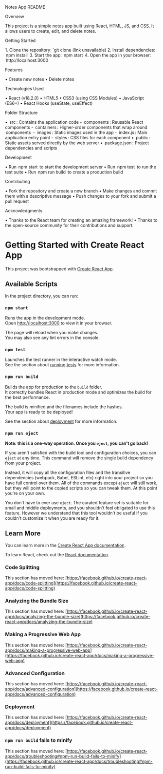 Notes App README

Overview

This project is a simple notes app built using React, HTML, JS, and CSS. It allows users to create, edit, and delete notes.

Getting Started

1.⁠ ⁠Clone the repository: `git clone (link unavailable)
2.⁠ ⁠Install dependencies: ⁠ npm install ⁠
3.⁠ ⁠Start the app: ⁠ npm start ⁠
4.⁠ ⁠Open the app in your browser: ⁠ http://localhost:3000 ⁠

Features

•⁠  ⁠Create new notes
•⁠  ⁠Delete notes


Technologies Used

•⁠  ⁠React (v18.2.0)
•⁠  ⁠HTML5
•⁠  ⁠CSS3 (using CSS Modules)
•⁠  ⁠JavaScript (ES6+)
•⁠  ⁠React Hooks (useState, useEffect)

Folder Structure

•⁠  ⁠⁠ src ⁠: Contains the application code
    - ⁠ components ⁠: Reusable React components
    - ⁠ containers ⁠: Higher-order components that wrap around ⁠ components ⁠
    - ⁠ images ⁠: Static images used in the app
    - ⁠ index.js ⁠: Main application entry point
    - ⁠ styles ⁠: CSS files for each component
•⁠  ⁠⁠ public ⁠: Static assets served directly by the web server
•⁠  ⁠⁠ package.json ⁠: Project dependencies and scripts

Development

•⁠  ⁠Run ⁠ npm start ⁠ to start the development server
•⁠  ⁠Run ⁠ npm test ⁠ to run the test suite
•⁠  ⁠Run ⁠ npm run build ⁠ to create a production build

Contributing

•⁠  ⁠Fork the repository and create a new branch
•⁠  ⁠Make changes and commit them with a descriptive message
•⁠  ⁠Push changes to your fork and submit a pull request


Acknowledgments

•⁠  ⁠Thanks to the React team for creating an amazing framework!
•⁠  ⁠Thanks to the open-source community for their contributions and support.


# Getting Started with Create React App

This project was bootstrapped with [Create React App](https://github.com/facebook/create-react-app).

## Available Scripts

In the project directory, you can run:

### `npm start`

Runs the app in the development mode.\
Open [http://localhost:3000](http://localhost:3000) to view it in your browser.

The page will reload when you make changes.\
You may also see any lint errors in the console.

### `npm test`

Launches the test runner in the interactive watch mode.\
See the section about [running tests](https://facebook.github.io/create-react-app/docs/running-tests) for more information.

### `npm run build`

Builds the app for production to the `build` folder.\
It correctly bundles React in production mode and optimizes the build for the best performance.

The build is minified and the filenames include the hashes.\
Your app is ready to be deployed!

See the section about [deployment](https://facebook.github.io/create-react-app/docs/deployment) for more information.

### `npm run eject`

**Note: this is a one-way operation. Once you `eject`, you can't go back!**

If you aren't satisfied with the build tool and configuration choices, you can `eject` at any time. This command will remove the single build dependency from your project.

Instead, it will copy all the configuration files and the transitive dependencies (webpack, Babel, ESLint, etc) right into your project so you have full control over them. All of the commands except `eject` will still work, but they will point to the copied scripts so you can tweak them. At this point you're on your own.

You don't have to ever use `eject`. The curated feature set is suitable for small and middle deployments, and you shouldn't feel obligated to use this feature. However we understand that this tool wouldn't be useful if you couldn't customize it when you are ready for it.

## Learn More

You can learn more in the [Create React App documentation](https://facebook.github.io/create-react-app/docs/getting-started).

To learn React, check out the [React documentation](https://reactjs.org/).

### Code Splitting

This section has moved here: [https://facebook.github.io/create-react-app/docs/code-splitting](https://facebook.github.io/create-react-app/docs/code-splitting)

### Analyzing the Bundle Size

This section has moved here: [https://facebook.github.io/create-react-app/docs/analyzing-the-bundle-size](https://facebook.github.io/create-react-app/docs/analyzing-the-bundle-size)

### Making a Progressive Web App

This section has moved here: [https://facebook.github.io/create-react-app/docs/making-a-progressive-web-app](https://facebook.github.io/create-react-app/docs/making-a-progressive-web-app)

### Advanced Configuration

This section has moved here: [https://facebook.github.io/create-react-app/docs/advanced-configuration](https://facebook.github.io/create-react-app/docs/advanced-configuration)

### Deployment

This section has moved here: [https://facebook.github.io/create-react-app/docs/deployment](https://facebook.github.io/create-react-app/docs/deployment)

### `npm run build` fails to minify

This section has moved here: [https://facebook.github.io/create-react-app/docs/troubleshooting#npm-run-build-fails-to-minify](https://facebook.github.io/create-react-app/docs/troubleshooting#npm-run-build-fails-to-minify)
